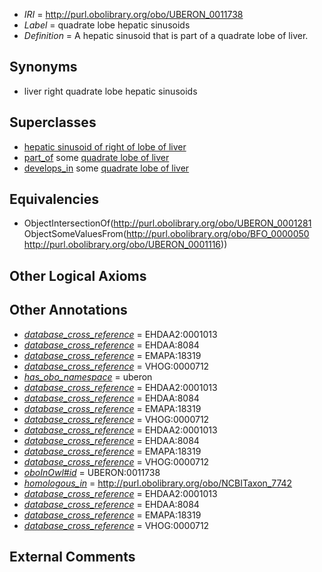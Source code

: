  * *IRI* = http://purl.obolibrary.org/obo/UBERON_0011738
 * *Label* = quadrate lobe hepatic sinusoids
 * *Definition* = A hepatic sinusoid that is part of a quadrate lobe of liver.

## Synonyms

 * liver right quadrate lobe hepatic sinusoids

## Superclasses

 * [hepatic sinusoid of right of lobe of liver](../../UBERON/49/UBERON_0009549.md)
 * [part_of](../../BFO/50/BFO_0000050.md) some [quadrate lobe of liver](../../UBERON/16/UBERON_0001116.md)
 * [develops_in](../../RO/26/RO_0002226.md) some [quadrate lobe of liver](../../UBERON/16/UBERON_0001116.md)

## Equivalencies

 * ObjectIntersectionOf(<http://purl.obolibrary.org/obo/UBERON_0001281> ObjectSomeValuesFrom(<http://purl.obolibrary.org/obo/BFO_0000050> <http://purl.obolibrary.org/obo/UBERON_0001116>))

## Other Logical Axioms


## Other Annotations

 * *[database_cross_reference](../../ef/oboInOwl#hasDbXref.md)* = EHDAA2:0001013
 * *[database_cross_reference](../../ef/oboInOwl#hasDbXref.md)* = EHDAA:8084
 * *[database_cross_reference](../../ef/oboInOwl#hasDbXref.md)* = EMAPA:18319
 * *[database_cross_reference](../../ef/oboInOwl#hasDbXref.md)* = VHOG:0000712
 * *[has_obo_namespace](../../ce/oboInOwl#hasOBONamespace.md)* = uberon
 * *[database_cross_reference](../../ef/oboInOwl#hasDbXref.md)* = EHDAA2:0001013
 * *[database_cross_reference](../../ef/oboInOwl#hasDbXref.md)* = EHDAA:8084
 * *[database_cross_reference](../../ef/oboInOwl#hasDbXref.md)* = EMAPA:18319
 * *[database_cross_reference](../../ef/oboInOwl#hasDbXref.md)* = VHOG:0000712
 * *[database_cross_reference](../../ef/oboInOwl#hasDbXref.md)* = EHDAA2:0001013
 * *[database_cross_reference](../../ef/oboInOwl#hasDbXref.md)* = EHDAA:8084
 * *[database_cross_reference](../../ef/oboInOwl#hasDbXref.md)* = EMAPA:18319
 * *[database_cross_reference](../../ef/oboInOwl#hasDbXref.md)* = VHOG:0000712
 * *[oboInOwl#id](../../id/oboInOwl#id.md)* = UBERON:0011738
 * *[homologous_in](../../core#homologous/in/core#homologous_in.md)* = http://purl.obolibrary.org/obo/NCBITaxon_7742
 * *[database_cross_reference](../../ef/oboInOwl#hasDbXref.md)* = EHDAA2:0001013
 * *[database_cross_reference](../../ef/oboInOwl#hasDbXref.md)* = EHDAA:8084
 * *[database_cross_reference](../../ef/oboInOwl#hasDbXref.md)* = EMAPA:18319
 * *[database_cross_reference](../../ef/oboInOwl#hasDbXref.md)* = VHOG:0000712

## External Comments

